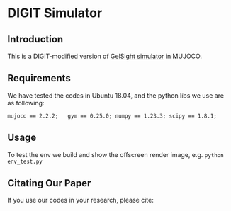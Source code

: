 # DIGIT Simulator

## Introduction

This is a DIGIT-modified version of [GelSight simulator](https://github.com/danfergo/gelsight_simulation) in MUJOCO.

## Requirements

We have tested the codes in Ubuntu 18.04, and the python libs we use are as following:

`
mujoco == 2.2.2;  
gym == 0.25.0;
numpy == 1.23.3;
scipy == 1.8.1;
`

## Usage

To test the env we build and show the offscreen render image, e.g.
`
python env_test.py
`

## Citating Our Paper

If you use our codes in your research, please cite:
